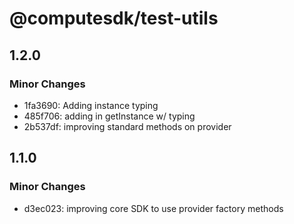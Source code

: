 # @computesdk/test-utils

## 1.2.0

### Minor Changes

- 1fa3690: Adding instance typing
- 485f706: adding in getInstance w/ typing
- 2b537df: improving standard methods on provider

## 1.1.0

### Minor Changes

- d3ec023: improving core SDK to use provider factory methods
